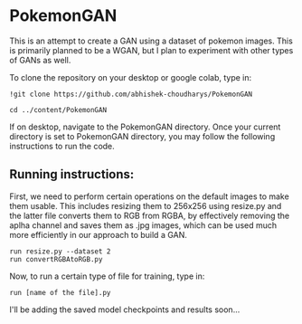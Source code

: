 # PokemonGAN
This is an attempt to create a GAN using a dataset of pokemon images.
This is primarily planned to be a WGAN, but I plan to experiment with other types of GANs as well.


To clone the repository on your desktop or google colab, type in:
```
!git clone https://github.com/abhishek-choudharys/PokemonGAN

cd ../content/PokemonGAN
```


If on desktop, navigate to the PokemonGAN directory.
Once your current directory is set to PokemonGAN directory, you may follow the following instructions to run the code.

<h2> Running instructions: </h2>
First, we need to perform certain operations on the default images to make them usable.
This includes resizing them to 256x256 using resize.py and the latter file converts them to RGB from RGBA, by effectively removing the aplha channel and saves them as .jpg images, which can be used much more efficiently in our approach to build a GAN.

```
run resize.py --dataset 2
run convertRGBAtoRGB.py
```

Now, to run a certain type of file for training, type in:

```
run [name of the file].py
```

I'll be adding the saved model checkpoints and results soon...
